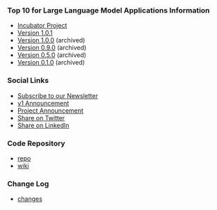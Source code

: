 ### Top 10 for Large Language Model Applications Information
* [Incubator Project](https://owasp.org/projects/)
* [Version 1.0.1](assets/PDF/OWASP-Top-10-for-LLMs-2023-v1_0_1.pdf) 
* [Version 1.0.0](assets/PDF/OWASP-Top-10-for-LLMs-2023-v1_0.pdf) (archived) 
* [Version 0.9.0](assets/PDF/OWASP-Top-10-for-LLMs-2023-v09.pdf) (archived)
* [Version 0.5.0](assets/PDF/OWASP-Top-10-for-LLMs-2023-v05.pdf) (archived)
* [Version 0.1.0](Archive/0_1_vulns/) (archived)

### Social Links

* [Subscribe to our Newsletter](https://llmtop10.beehiiv.com/subscribe)
* [v1 Announcement](https://www.linkedin.com/pulse/official-release-owasp-top-10-large-language-model-v10-steve-wilson/)
* [Project Announcement](https://www.linkedin.com/pulse/announcing-owasp-top-10-large-language-models-ai-project-steve-wilson/)
* [Share on Twitter](https://twitter.com/intent/tweet?url=https://owasp.org/www-project-top-10-for-large-language-model-applications/&text=Check%20out%20the%20OWASP%20Top%2010%20for%20Large%20Language%20Model%20Applications%20project:%20)
* [Share on LinkedIn](https://www.linkedin.com/sharing/share-offsite/?url=https://owasp.org/www-project-top-10-for-large-language-model-applications/)

### Code Repository
* [repo](https://github.com/OWASP/www-project-top-10-for-large-language-model-applications)
* [wiki](https://github.com/OWASP/www-project-top-10-for-large-language-model-applications/wiki)

### Change Log
* [changes](changes)

